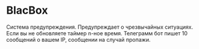 # BlacBox
Система предупреждения. Предупреждает о чрезвычайных ситуациях. Если вы не обновляете таймер n-ное время. Телеграмм бот пишет 10 сообщений о вашем IP, сообщении на случай пропажи.
